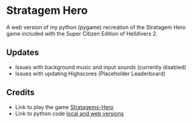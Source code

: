 # Stratagem Hero

A web version of my python (pygame) recreation of the Stratagem Hero game included with the Super Citizen Edition of Helldivers 2.

## Updates

- Issues with background music and input sounds (currently disabled)
- Issues with updating Highscores (Placeholder Leaderboard)

## Credits

- Link to play the game [Stratagems-Hero](https://https://theoriseconcepts.github.io/Stratagem-Hero/index.html)
- Link to python code [local and web versions](https://github.com/TheoriseConcepts/Stratagem-Hero)
